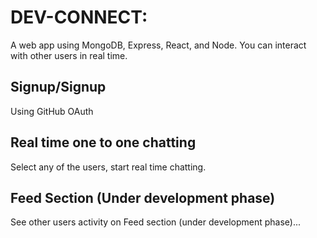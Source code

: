 # DEV-CONNECT: 
A web app using MongoDB, Express, React, and Node. You can interact with other users in real time.
## Signup/Signup
Using GitHub OAuth
## Real time one to one chatting 
Select any of the users, start real time chatting.
## Feed Section (Under development phase)
See other users activity on Feed section (under development phase)...